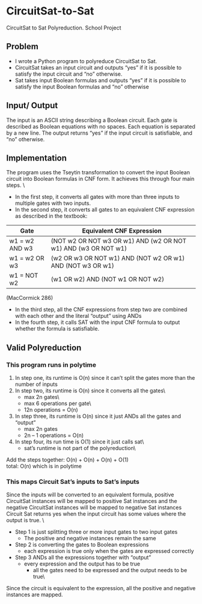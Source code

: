 # CircuitSat-to-Sat
CircuitSat to Sat Polyreduction. School Project

## Problem
- I wrote a Python program to polyreduce CircuitSat to Sat. 
- CircuitSat takes an input circuit and outputs “yes” if it is possible to satisfy the input circuit and “no” otherwise. 
- Sat takes input Boolean formulas  and outputs “yes” if it is possible to satisfy the input Boolean formulas and “no” otherwise

## Input/ Output
The input is an ASCII string describing a Boolean circuit. Each gate is described as Boolean equations with no spaces. Each equation is separated by a new line. The output returns “yes” if the input circuit is satisfiable, and “no” otherwise.

## Implementation
The program uses the Tseytin transformation to convert the input Boolean circuit into Boolean formulas in CNF form. It achieves this through four main steps. \
- In the first step, it converts all gates with more than three inputs to multiple gates with two inputs.
- In the second step, it converts all gates to an equivalent CNF expression as described in the textbook:

Gate	         |Equivalent CNF Expression
---------------|------------------------------------------
w1 = w2 AND w3 | (NOT w2 OR NOT w3 OR w1) AND (w2 OR NOT w1) AND (w3 OR NOT w1)
w1 = w2 OR w3	 | (w2 OR w3 OR NOT w1) AND (NOT w2 OR w1) AND (NOT w3 OR w1)
w1 = NOT w2	   | (w1 OR w2) AND (NOT w1 OR NOT w2)

(MacCormick 286)
- In the third step, all the CNF expressions from step two are combined with each other and the literal “output” using ANDs
- In the fourth step, it calls SAT with the input CNF formula to output whether the formula is satisfiable.
## Valid Polyreduction
### This program runs in polytime
1.	In step one, its runtime is O(n) since it can’t split the gates more than the number of inputs
2.	In step two, its runtime is O(n) since it converts all the gates\
    -	max 2n gates\
    -	max 6 operations per gate\
    -	12n operations = O(n)
3.	In step three, its runtime is O(n) since it just ANDs all the gates and “output”
    -	max 2n gates
    -	2n – 1 operations = O(n)
4.	In step four, its run time is O(1) since it just calls sat\
    -	sat’s runtime is not part of the polyreduction\

Add the steps together: O(n) + O(n) + O(n) + O(1)\
total: O(n) which is in polytime
### This maps Circuit Sat’s inputs to Sat’s inputs
Since the inputs will be converted to an equivalent formula, positive CircuitSat instances will be mapped to positive Sat instances and the negative CircuitSat instances will be mapped to negative Sat instances\
Circuit Sat returns yes when the input circuit has some values where the output is true. \
-	Step 1 is just splitting three or more input gates to two input gates
    -	The positive and negative instances remain the same
-	Step 2 is converting the gates to Boolean expressions
    -	each expression is true only when the gates are expressed correctly
-	Step 3 ANDs all the expressions together with “output”
    -	every expression and the output has to be true
        -	all the gates need to be expressed and the output needs to be true\

Since the circuit is equivalent to the expression, all the positive and negative instances are mapped.
